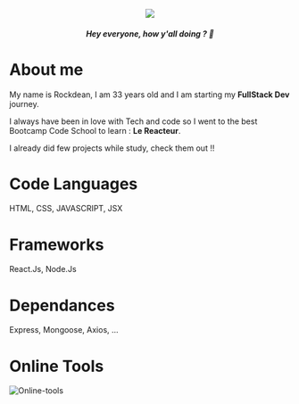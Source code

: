 <p align="center">
  <img src="https://res.cloudinary.com/dlfp2xvis/image/upload/v1667128043/my-content/rsz_1image_aznbyo.png" />
</p>
<h5 align="center">Hey everyone, how y'all doing ? 👋 </p>

# About me 

My name is Rockdean, I am 33 years old and I am starting my **FullStack Dev** journey.

I always have been in love with Tech and code so I went to the best Bootcamp Code School to learn : **Le Reacteur**.

I already did few projects while study, check them out !! 

# Code Languages

HTML, CSS, JAVASCRIPT, JSX

# Frameworks 

React.Js, Node.Js 

# Dependances

Express, Mongoose, Axios, ...

# Online Tools

<img src="https://res.cloudinary.com/dlfp2xvis/image/upload/v1669059620/my-content/wx_q6rbxm.png" alt="Online-tools" /> 

